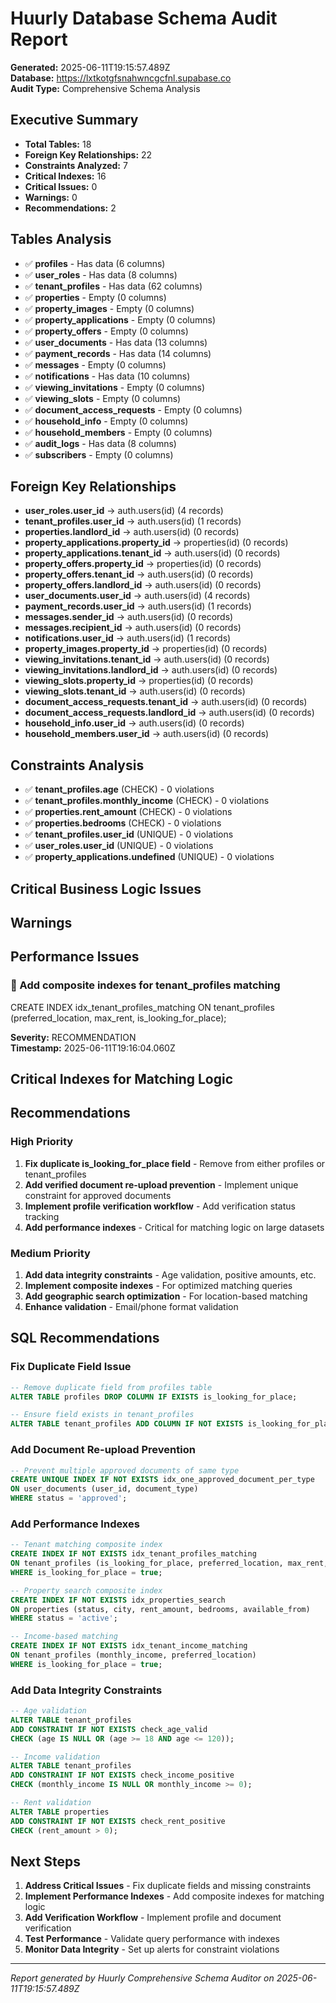# Huurly Database Schema Audit Report

**Generated:** 2025-06-11T19:15:57.489Z  
**Database:** https://lxtkotgfsnahwncgcfnl.supabase.co  
**Audit Type:** Comprehensive Schema Analysis

## Executive Summary

- **Total Tables:** 18
- **Foreign Key Relationships:** 22
- **Constraints Analyzed:** 7
- **Critical Indexes:** 16
- **Critical Issues:** 0
- **Warnings:** 0
- **Recommendations:** 2

## Tables Analysis

- ✅ **profiles** - Has data (6 columns)
- ✅ **user_roles** - Has data (8 columns)
- ✅ **tenant_profiles** - Has data (62 columns)
- ✅ **properties** - Empty (0 columns)
- ✅ **property_images** - Empty (0 columns)
- ✅ **property_applications** - Empty (0 columns)
- ✅ **property_offers** - Empty (0 columns)
- ✅ **user_documents** - Has data (13 columns)
- ✅ **payment_records** - Has data (14 columns)
- ✅ **messages** - Empty (0 columns)
- ✅ **notifications** - Has data (10 columns)
- ✅ **viewing_invitations** - Empty (0 columns)
- ✅ **viewing_slots** - Empty (0 columns)
- ✅ **document_access_requests** - Empty (0 columns)
- ✅ **household_info** - Empty (0 columns)
- ✅ **household_members** - Empty (0 columns)
- ✅ **audit_logs** - Has data (8 columns)
- ✅ **subscribers** - Empty (0 columns)

## Foreign Key Relationships

- **user_roles.user_id** → auth.users(id) (4 records)
- **tenant_profiles.user_id** → auth.users(id) (1 records)
- **properties.landlord_id** → auth.users(id) (0 records)
- **property_applications.property_id** → properties(id) (0 records)
- **property_applications.tenant_id** → auth.users(id) (0 records)
- **property_offers.property_id** → properties(id) (0 records)
- **property_offers.tenant_id** → auth.users(id) (0 records)
- **property_offers.landlord_id** → auth.users(id) (0 records)
- **user_documents.user_id** → auth.users(id) (4 records)
- **payment_records.user_id** → auth.users(id) (1 records)
- **messages.sender_id** → auth.users(id) (0 records)
- **messages.recipient_id** → auth.users(id) (0 records)
- **notifications.user_id** → auth.users(id) (1 records)
- **property_images.property_id** → properties(id) (0 records)
- **viewing_invitations.tenant_id** → auth.users(id) (0 records)
- **viewing_invitations.landlord_id** → auth.users(id) (0 records)
- **viewing_slots.property_id** → properties(id) (0 records)
- **viewing_slots.tenant_id** → auth.users(id) (0 records)
- **document_access_requests.tenant_id** → auth.users(id) (0 records)
- **document_access_requests.landlord_id** → auth.users(id) (0 records)
- **household_info.user_id** → auth.users(id) (0 records)
- **household_members.user_id** → auth.users(id) (0 records)

## Constraints Analysis

- ✅ **tenant_profiles.age** (CHECK) - 0 violations
- ✅ **tenant_profiles.monthly_income** (CHECK) - 0 violations
- ✅ **properties.rent_amount** (CHECK) - 0 violations
- ✅ **properties.bedrooms** (CHECK) - 0 violations
- ✅ **tenant_profiles.user_id** (UNIQUE) - 0 violations
- ✅ **user_roles.user_id** (UNIQUE) - 0 violations
- ✅ **property_applications.undefined** (UNIQUE) - 0 violations

## Critical Business Logic Issues



## Warnings



## Performance Issues

### 🚀 Add composite indexes for tenant_profiles matching

CREATE INDEX idx_tenant_profiles_matching ON tenant_profiles (preferred_location, max_rent, is_looking_for_place);

**Severity:** RECOMMENDATION  
**Timestamp:** 2025-06-11T19:16:04.060Z


## Critical Indexes for Matching Logic



## Recommendations

### High Priority
1. **Fix duplicate is_looking_for_place field** - Remove from either profiles or tenant_profiles
2. **Add verified document re-upload prevention** - Implement unique constraint for approved documents
3. **Implement profile verification workflow** - Add verification status tracking
4. **Add performance indexes** - Critical for matching logic on large datasets

### Medium Priority
1. **Add data integrity constraints** - Age validation, positive amounts, etc.
2. **Implement composite indexes** - For optimized matching queries
3. **Add geographic search optimization** - For location-based matching
4. **Enhance validation** - Email/phone format validation

## SQL Recommendations

### Fix Duplicate Field Issue
```sql
-- Remove duplicate field from profiles table
ALTER TABLE profiles DROP COLUMN IF EXISTS is_looking_for_place;

-- Ensure field exists in tenant_profiles
ALTER TABLE tenant_profiles ADD COLUMN IF NOT EXISTS is_looking_for_place BOOLEAN DEFAULT true;
```

### Add Document Re-upload Prevention
```sql
-- Prevent multiple approved documents of same type
CREATE UNIQUE INDEX IF NOT EXISTS idx_one_approved_document_per_type 
ON user_documents (user_id, document_type) 
WHERE status = 'approved';
```

### Add Performance Indexes
```sql
-- Tenant matching composite index
CREATE INDEX IF NOT EXISTS idx_tenant_profiles_matching 
ON tenant_profiles (is_looking_for_place, preferred_location, max_rent, available_from)
WHERE is_looking_for_place = true;

-- Property search composite index
CREATE INDEX IF NOT EXISTS idx_properties_search 
ON properties (status, city, rent_amount, bedrooms, available_from)
WHERE status = 'active';

-- Income-based matching
CREATE INDEX IF NOT EXISTS idx_tenant_income_matching 
ON tenant_profiles (monthly_income, preferred_location)
WHERE is_looking_for_place = true;
```

### Add Data Integrity Constraints
```sql
-- Age validation
ALTER TABLE tenant_profiles 
ADD CONSTRAINT IF NOT EXISTS check_age_valid 
CHECK (age IS NULL OR (age >= 18 AND age <= 120));

-- Income validation
ALTER TABLE tenant_profiles 
ADD CONSTRAINT IF NOT EXISTS check_income_positive 
CHECK (monthly_income IS NULL OR monthly_income >= 0);

-- Rent validation
ALTER TABLE properties 
ADD CONSTRAINT IF NOT EXISTS check_rent_positive 
CHECK (rent_amount > 0);
```

## Next Steps

1. **Address Critical Issues** - Fix duplicate fields and missing constraints
2. **Implement Performance Indexes** - Add composite indexes for matching logic
3. **Add Verification Workflow** - Implement profile and document verification
4. **Test Performance** - Validate query performance with indexes
5. **Monitor Data Integrity** - Set up alerts for constraint violations

---

*Report generated by Huurly Comprehensive Schema Auditor on 2025-06-11T19:15:57.489Z*
